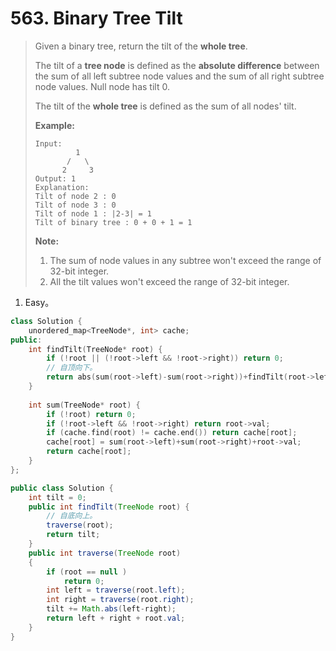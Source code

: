 # 563. Binary Tree Tilt

> Given a binary tree, return the tilt of the **whole tree**.
>
> The tilt of a **tree node** is defined as the **absolute difference** between the sum of all left subtree node values and the sum of all right subtree node values. Null node has tilt 0.
>
> The tilt of the **whole tree** is defined as the sum of all nodes' tilt.
>
> **Example:**
>
> ```
> Input: 
>          1
>        /   \
>       2     3
> Output: 1
> Explanation: 
> Tilt of node 2 : 0
> Tilt of node 3 : 0
> Tilt of node 1 : |2-3| = 1
> Tilt of binary tree : 0 + 0 + 1 = 1
> ```
>
> **Note:**
>
> 1. The sum of node values in any subtree won't exceed the range of 32-bit integer.
> 2. All the tilt values won't exceed the range of 32-bit integer.

1. Easy。

```cpp
class Solution {
    unordered_map<TreeNode*, int> cache;
public:
    int findTilt(TreeNode* root) {
        if (!root || (!root->left && !root->right)) return 0;
        // 自顶向下。
        return abs(sum(root->left)-sum(root->right))+findTilt(root->left)+findTilt(root->right);
    }
    
    int sum(TreeNode* root) {
        if (!root) return 0;
        if (!root->left && !root->right) return root->val;
        if (cache.find(root) != cache.end()) return cache[root];
        cache[root] = sum(root->left)+sum(root->right)+root->val;
        return cache[root];
    }
};
```

```java
public class Solution {
    int tilt = 0;
    public int findTilt(TreeNode root) {
        // 自底向上。
        traverse(root);
        return tilt;
    }
    public int traverse(TreeNode root)
    {
        if (root == null )
            return 0;
        int left = traverse(root.left);
        int right = traverse(root.right);
        tilt += Math.abs(left-right);
        return left + right + root.val;
    }
}
```



